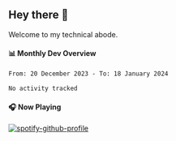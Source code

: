 ## Hey there 👋

Welcome to my technical abode.

#### 📊 Monthly Dev Overview
<!--START_SECTION:waka-->

```txt
From: 20 December 2023 - To: 18 January 2024

No activity tracked
```

<!--END_SECTION:waka-->

#### 🎧 Now Playing

[![spotify-github-profile](https://spotify-github-profile.vercel.app/api/view?uid=james2mid&cover_image=true&theme=natemoo-re)](https://open.spotify.com/user/james2mid?si=2b3baf2b09cb499e)
